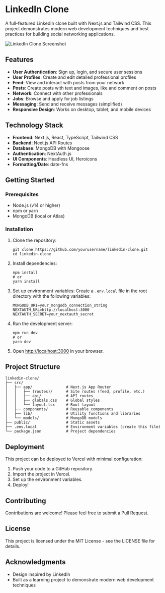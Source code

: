 # LinkedIn Clone

A full-featured LinkedIn clone built with Next.js and Tailwind CSS. This project demonstrates modern web development techniques and best practices for building social networking applications.

![LinkedIn Clone Screenshot](/public/screenshot.png)

## Features

- **User Authentication**: Sign up, login, and secure user sessions
- **User Profiles**: Create and edit detailed professional profiles
- **Feed**: View and interact with posts from your network
- **Posts**: Create posts with text and images, like and comment on posts
- **Network**: Connect with other professionals
- **Jobs**: Browse and apply for job listings
- **Messaging**: Send and receive messages (simplified)
- **Responsive Design**: Works on desktop, tablet, and mobile devices

## Technology Stack

- **Frontend**: Next.js, React, TypeScript, Tailwind CSS
- **Backend**: Next.js API Routes
- **Database**: MongoDB with Mongoose
- **Authentication**: NextAuth.js
- **UI Components**: Headless UI, Heroicons
- **Formatting/Date**: date-fns

## Getting Started

### Prerequisites

- Node.js (v14 or higher)
- npm or yarn
- MongoDB (local or Atlas)

### Installation

1. Clone the repository:
   ```
   git clone https://github.com/yourusername/linkedin-clone.git
   cd linkedin-clone
   ```

2. Install dependencies:
   ```
   npm install
   # or
   yarn install
   ```

3. Set up environment variables:
   Create a `.env.local` file in the root directory with the following variables:
   ```
   MONGODB_URI=your_mongodb_connection_string
   NEXTAUTH_URL=http://localhost:3000
   NEXTAUTH_SECRET=your_nextauth_secret
   ```

4. Run the development server:
   ```
   npm run dev
   # or
   yarn dev
   ```

5. Open [http://localhost:3000](http://localhost:3000) in your browser.

## Project Structure

```
linkedin-clone/
├── src/
│   ├── app/               # Next.js App Router
│   │   ├── (routes)/      # Site routes (feed, profile, etc.)
│   │   ├── api/           # API routes
│   │   ├── globals.css    # Global styles
│   │   └── layout.tsx     # Root layout
│   ├── components/        # Reusable components
│   ├── lib/               # Utility functions and libraries
│   └── models/            # MongoDB models
├── public/                # Static assets
├── .env.local             # Environment variables (create this file)
└── package.json           # Project dependencies
```

## Deployment

This project can be deployed to Vercel with minimal configuration:

1. Push your code to a GitHub repository.
2. Import the project in Vercel.
3. Set up the environment variables.
4. Deploy!

## Contributing

Contributions are welcome! Please feel free to submit a Pull Request.

## License

This project is licensed under the MIT License - see the LICENSE file for details.

## Acknowledgments

- Design inspired by LinkedIn
- Built as a learning project to demonstrate modern web development techniques
